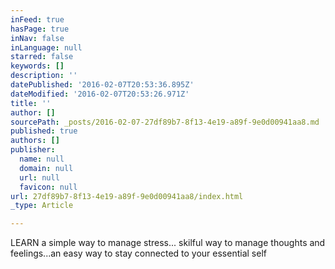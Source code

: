 ```yaml
---
inFeed: true
hasPage: true
inNav: false
inLanguage: null
starred: false
keywords: []
description: ''
datePublished: '2016-02-07T20:53:36.895Z'
dateModified: '2016-02-07T20:53:26.971Z'
title: ''
author: []
sourcePath: _posts/2016-02-07-27df89b7-8f13-4e19-a89f-9e0d00941aa8.md
published: true
authors: []
publisher:
  name: null
  domain: null
  url: null
  favicon: null
url: 27df89b7-8f13-4e19-a89f-9e0d00941aa8/index.html
_type: Article

---
```

LEARN a simple way to manage stress... skilful way to manage thoughts and feelings...an easy way to stay connected to your essential self
